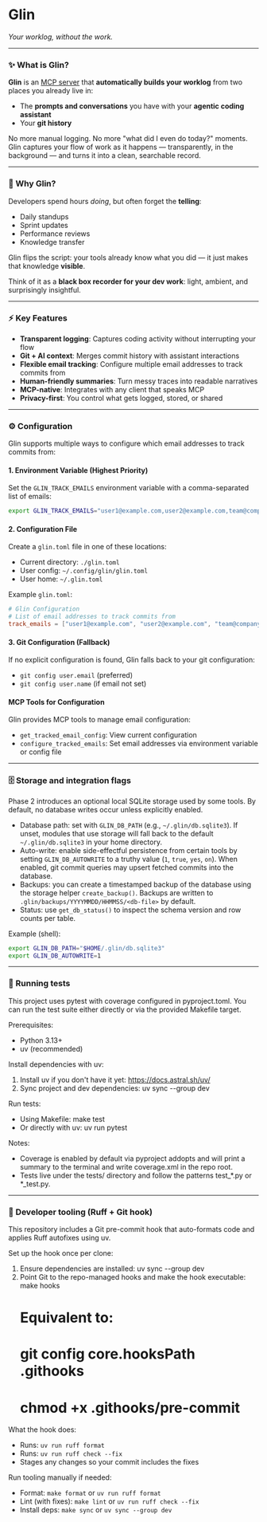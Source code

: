 # **Glin**
*Your worklog, without the work.*

---

### ✨ What is Glin?
**Glin** is an [MCP server](https://modelcontextprotocol.io/) that **automatically builds your worklog** from two places you already live in:

- The **prompts and conversations** you have with your **agentic coding assistant**
- Your **git history**

No more manual logging. No more "what did I even do today?" moments.  
Glin captures your flow of work as it happens — transparently, in the background — and turns it into a clean, searchable record.

---

### 🔮 Why Glin?
Developers spend hours *doing*, but often forget the **telling**:
- Daily standups
- Sprint updates
- Performance reviews
- Knowledge transfer

Glin flips the script: your tools already know what you did — it just makes that knowledge **visible**.

Think of it as a **black box recorder for your dev work**: light, ambient, and surprisingly insightful.

---

### ⚡ Key Features
- **Transparent logging**: Captures coding activity without interrupting your flow
- **Git + AI context**: Merges commit history with assistant interactions
- **Flexible email tracking**: Configure multiple email addresses to track commits from
- **Human-friendly summaries**: Turn messy traces into readable narratives
- **MCP-native**: Integrates with any client that speaks MCP
- **Privacy-first**: You control what gets logged, stored, or shared



---

### ⚙️ Configuration

Glin supports multiple ways to configure which email addresses to track commits from:

#### 1. Environment Variable (Highest Priority)
Set the `GLIN_TRACK_EMAILS` environment variable with a comma-separated list of emails:
```bash
export GLIN_TRACK_EMAILS="user1@example.com,user2@example.com,team@company.com"
```

#### 2. Configuration File
Create a `glin.toml` file in one of these locations:
- Current directory: `./glin.toml`
- User config: `~/.config/glin/glin.toml`
- User home: `~/.glin.toml`

Example `glin.toml`:
```toml
# Glin Configuration
# List of email addresses to track commits from
track_emails = ["user1@example.com", "user2@example.com", "team@company.com"]
```

#### 3. Git Configuration (Fallback)
If no explicit configuration is found, Glin falls back to your git configuration:
- `git config user.email` (preferred)
- `git config user.name` (if email not set)

#### MCP Tools for Configuration
Glin provides MCP tools to manage email configuration:
- `get_tracked_email_config`: View current configuration
- `configure_tracked_emails`: Set email addresses via environment variable or config file

---

### 🗄️ Storage and integration flags

Phase 2 introduces an optional local SQLite storage used by some tools. By default, no database writes occur unless explicitly enabled.

- Database path: set with `GLIN_DB_PATH` (e.g., `~/.glin/db.sqlite3`). If unset, modules that use storage will fall back to the default `~/.glin/db.sqlite3` in your home directory.
- Auto-write: enable side-effectful persistence from certain tools by setting `GLIN_DB_AUTOWRITE` to a truthy value (`1`, `true`, `yes`, `on`). When enabled, git commit queries may upsert fetched commits into the database.
- Backups: you can create a timestamped backup of the database using the storage helper `create_backup()`. Backups are written to `.glin/backups/YYYYMMDD/HHMMSS/<db-file>` by default.
- Status: use `get_db_status()` to inspect the schema version and row counts per table.

Example (shell):
```bash
export GLIN_DB_PATH="$HOME/.glin/db.sqlite3"
export GLIN_DB_AUTOWRITE=1
```

---

### 🧪 Running tests
This project uses pytest with coverage configured in pyproject.toml. You can run the test suite either directly or via the provided Makefile target.

Prerequisites:
- Python 3.13+
- uv (recommended)

Install dependencies with uv:
1) Install uv if you don't have it yet: https://docs.astral.sh/uv/
2) Sync project and dev dependencies:
   uv sync --group dev

Run tests:
- Using Makefile:
   make test
- Or directly with uv:
   uv run pytest

Notes:
- Coverage is enabled by default via pyproject addopts and will print a summary to the terminal and write coverage.xml in the repo root.
- Tests live under the tests/ directory and follow the patterns test_*.py or *_test.py.

---

### 🧰 Developer tooling (Ruff + Git hook)
This repository includes a Git pre-commit hook that auto-formats code and applies Ruff autofixes using uv.

Set up the hook once per clone:
1) Ensure dependencies are installed:
   uv sync --group dev
2) Point Git to the repo-managed hooks and make the hook executable:
   make hooks
   # Equivalent to:
   # git config core.hooksPath .githooks
   # chmod +x .githooks/pre-commit

What the hook does:
- Runs: `uv run ruff format`
- Runs: `uv run ruff check --fix`
- Stages any changes so your commit includes the fixes

Run tooling manually if needed:
- Format: `make format` or `uv run ruff format`
- Lint (with fixes): `make lint` or `uv run ruff check --fix`
- Install deps: `make sync` or `uv sync --group dev`
